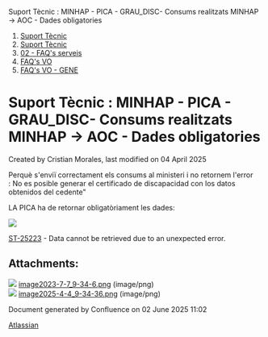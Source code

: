 Suport Tècnic : MINHAP - PICA - GRAU\_DISC- Consums realitzats MINHAP -> AOC - Dades obligatories  

1.  [Suport Tècnic](index.md)
2.  [Suport Tècnic](13893782.md)
3.  [02 - FAQ's serveis](26313393.md)
4.  [FAQ's VO](28705575.md)
5.  [FAQ's VO - GENE](28705577.md)

Suport Tècnic : MINHAP - PICA - GRAU\_DISC- Consums realitzats MINHAP -> AOC - Dades obligatories
=================================================================================================

Created by Cristian Morales, last modified on 04 April 2025

Perquè s'enviï correctament els consums al ministeri i no retornem l'error : No es posible generar el certificado de discapacidad con los datos obtenidos del cedente"

LA PICA ha de retornar obligatòriament les dades:

![](attachments/128647304/128647307.png)

  

[ST-25223](https://contacte.aoc.cat/browse/ST-25223?src=confmacro) - Data cannot be retrieved due to an unexpected error.

Attachments:
------------

![](images/icons/bullet_blue.gif) [image2023-7-7\_9-34-6.png](attachments/128647304/128647305.png) (image/png)  
![](images/icons/bullet_blue.gif) [image2025-4-4\_9-34-36.png](attachments/128647304/128647307.png) (image/png)  

Document generated by Confluence on 02 June 2025 11:02

[Atlassian](http://www.atlassian.com/)